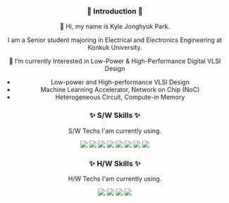 <h3 align="center">🙌 Introduction 🙌</h3>
<div align="center">
👋 Hi, my name is Kyle Jonghyuk Park.

I am a Senior student majoring in Electrical and Electronics Engineering at Konkuk University.

🌱 I’m currently Interested in Low-Power & High-Performance Digital VLSI Design

<div align="center">

- Low-power and High-performance VLSI Design
- Machine Learning Accelerator, Network on Chip (NoC)
- Heterogeneous Circuit, Compute-in Memory

</div>

<h3 align="center">✨ S/W Skills ✨</h3>

<div align="center">
  
S/W Techs I'am currently using.

<img src="https://img.shields.io/badge/C/C++-A8B9CC?style=flat-square&logo=C&logoColor=white"/>
<img src="https://img.shields.io/badge/Verilog-20C997?style=flat-square&logo=Velog&logoColor=white"/>
<img src="https://img.shields.io/badge/SystemVerilog-2450B2?style=flat-square&logo=vega&logoColor=white"/>
<img src="https://img.shields.io/badge/Python-3776AB?style=flat-square&logo=Python&logoColor=white"/>
<img src="https://img.shields.io/badge/Vivado-E01F27?style=flat-square&logo=Xilinx&logoColor=white"/>
<img src="https://img.shields.io/badge/Matlab-5A6AB1?style=flat-square&logo=Monster&logoColor=white"/>
<img src="https://img.shields.io/badge/Linux-FCC624?style=flat-square&logo=Linux&logoColor=white"/>
<img src="https://img.shields.io/badge/TensorFlow-FF6F00?style=flat-square&logo=tensorflow&logoColor=white"/>

</div>

<h3 align="center">✨ H/W Skills ✨</h3>

<div align="center"> 
  
H/W Techs I'am currently using.

<img src="https://img.shields.io/badge/Xilinx FPGA-E01F27E?style=flat-square&logo=Xilinx&logoColor=white"/>
<img src="https://img.shields.io/badge/Arduino-00878F?style=flat-square&logo=Arduino&logoColor=white"/>
<img src="https://img.shields.io/badge/RaspberryPi-A22846?style=flat-square&logo=RaspberryPi&logoColor=white"/>
<img src="https://img.shields.io/badge/Adalm Pluto-FF4F64?style=flat-square&logo=simpleanalytics&logoColor=white"/>

</div>
